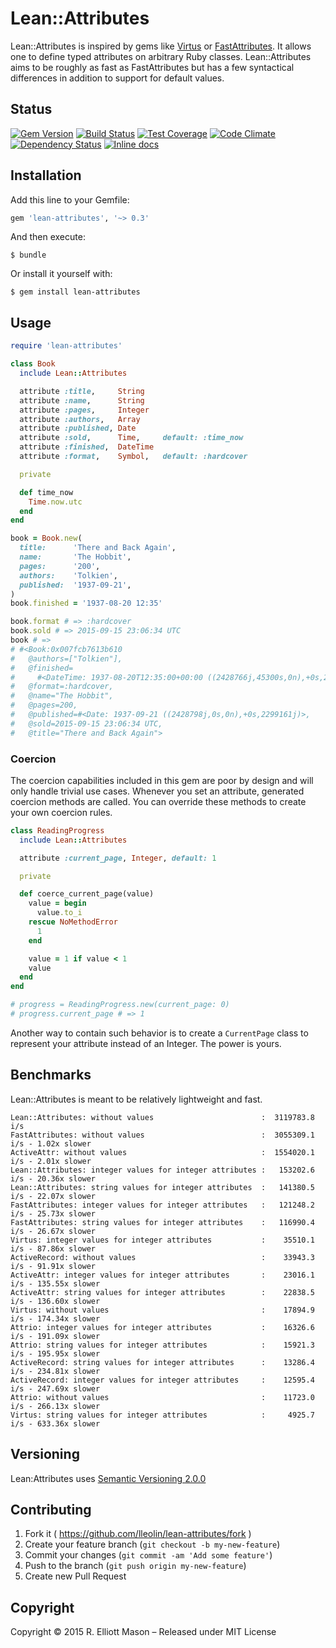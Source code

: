 # Lean::Attributes

Lean::Attributes is inspired by gems like [Virtus](https://github.com/solnic/virtus) or [FastAttributes](https://github.com/applift/fast_attributes). It allows one to define typed attributes on arbitrary Ruby classes. Lean::Attributes aims to be roughly as fast as FastAttributes but has a few syntactical differences in addition to support for default values.

## Status
[![Gem Version](https://badge.fury.io/rb/lean-attributes.svg)](https://badge.fury.io/rb/lean-attributes)
[![Build Status](https://travis-ci.org/lleolin/lean-attributes.svg)](https://travis-ci.org/lleolin/lean-attributes)
[![Test Coverage](https://codeclimate.com/github/lleolin/lean-attributes/badges/coverage.svg)](https://codeclimate.com/github/lleolin/lean-attributes/coverage)
[![Code Climate](https://codeclimate.com/github/lleolin/lean-attributes/badges/gpa.svg)](https://codeclimate.com/github/lleolin/lean-attributes)
[![Dependency Status](https://gemnasium.com/lleolin/lean-attributes.svg)](https://gemnasium.com/lleolin/lean-attributes)
[![Inline docs](https://inch-ci.org/github/lleolin/lean-attributes.svg?branch=master)](https://inch-ci.org/github/lleolin/lean-attributes)

## Installation
Add this line to your Gemfile:
```ruby
gem 'lean-attributes', '~> 0.3'
```

And then execute:

    $ bundle

Or install it yourself with:

    $ gem install lean-attributes

## Usage
```ruby
require 'lean-attributes'

class Book
  include Lean::Attributes

  attribute :title,     String
  attribute :name,      String
  attribute :pages,     Integer
  attribute :authors,   Array
  attribute :published, Date
  attribute :sold,      Time,     default: :time_now
  attribute :finished,  DateTime
  attribute :format,    Symbol,   default: :hardcover

  private

  def time_now
    Time.now.utc
  end
end

book = Book.new(
  title:      'There and Back Again',
  name:       'The Hobbit',
  pages:      '200',
  authors:    'Tolkien',
  published:  '1937-09-21',
)
book.finished = '1937-08-20 12:35'

book.format # => :hardcover
book.sold # => 2015-09-15 23:06:34 UTC
book # =>
# #<Book:0x007fcb7613b610
#   @authors=["Tolkien"],
#   @finished=
#     #<DateTime: 1937-08-20T12:35:00+00:00 ((2428766j,45300s,0n),+0s,2299161j)>,
#   @format=:hardcover,
#   @name="The Hobbit",
#   @pages=200,
#   @published=#<Date: 1937-09-21 ((2428798j,0s,0n),+0s,2299161j)>,
#   @sold=2015-09-15 23:06:34 UTC,
#   @title="There and Back Again">
```
### Coercion
The coercion capabilities included in this gem are poor by design and will only handle trivial use cases. Whenever you set an attribute, generated coercion methods are called. You can override these methods to create your own coercion rules.

```ruby
class ReadingProgress
  include Lean::Attributes

  attribute :current_page, Integer, default: 1

  private

  def coerce_current_page(value)
    value = begin
      value.to_i
    rescue NoMethodError
      1
    end

    value = 1 if value < 1
    value
  end
end

# progress = ReadingProgress.new(current_page: 0)
# progress.current_page # => 1
```

Another way to contain such behavior is to create a `CurrentPage` class to represent your attribute instead of an Integer. The power is yours.

## Benchmarks
Lean::Attributes is meant to be relatively lightweight and fast.

```
Lean::Attributes: without values                        :  3119783.8 i/s
FastAttributes: without values                          :  3055309.1 i/s - 1.02x slower
ActiveAttr: without values                              :  1554020.1 i/s - 2.01x slower
Lean::Attributes: integer values for integer attributes :   153202.6 i/s - 20.36x slower
Lean::Attributes: string values for integer attributes  :   141380.5 i/s - 22.07x slower
FastAttributes: integer values for integer attributes   :   121248.2 i/s - 25.73x slower
FastAttributes: string values for integer attributes    :   116990.4 i/s - 26.67x slower
Virtus: integer values for integer attributes           :    35510.1 i/s - 87.86x slower
ActiveRecord: without values                            :    33943.3 i/s - 91.91x slower
ActiveAttr: integer values for integer attributes       :    23016.1 i/s - 135.55x slower
ActiveAttr: string values for integer attributes        :    22838.5 i/s - 136.60x slower
Virtus: without values                                  :    17894.9 i/s - 174.34x slower
Attrio: integer values for integer attributes           :    16326.6 i/s - 191.09x slower
Attrio: string values for integer attributes            :    15921.3 i/s - 195.95x slower
ActiveRecord: string values for integer attributes      :    13286.4 i/s - 234.81x slower
ActiveRecord: integer values for integer attributes     :    12595.4 i/s - 247.69x slower
Attrio: without values                                  :    11723.0 i/s - 266.13x slower
Virtus: string values for integer attributes            :     4925.7 i/s - 633.36x slower
```

## Versioning
Lean:Attributes uses [Semantic Versioning 2.0.0](http://semver.org)

## Contributing
1. Fork it ( https://github.com/lleolin/lean-attributes/fork )
2. Create your feature branch (`git checkout -b my-new-feature`)
3. Commit your changes (`git commit -am 'Add some feature'`)
4. Push to the branch (`git push origin my-new-feature`)
5. Create new Pull Request

## Copyright
Copyright © 2015 R. Elliott Mason – Released under MIT License

